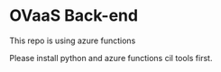# OVaaS Back-end

This repo is using azure functions

Please install python and azure functions cil tools first.